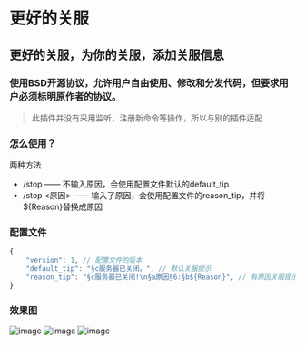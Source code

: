 # 更好的关服

## 更好的关服，为你的关服，添加关服信息

### 使用BSD开源协议，允许用户自由使用、修改和分发代码，但要求用户必须标明原作者的协议。

> 此插件并没有采用监听，注册新命令等操作，所以与别的插件适配

### 怎么使用？

两种方法
- /stop —— 不输入原因，会使用配置文件默认的default_tip
- /stop <原因> —— 输入了原因，会使用配置文件的reason_tip，并将${Reason}替换成原因

### 配置文件
```javascript
{
    "version": 1, // 配置文件的版本
    "default_tip": "§c服务器已关闭。", // 默认关服提示
    "reason_tip": "§c服务器已关闭!\n§a原因§6:§b${Reason}", // 有原因关服提示
}
```


### 效果图

![image](https://s21.ax1x.com/2024/06/30/pkcudsK.png)
![image](https://s21.ax1x.com/2024/06/30/pkcurIH.png)
![image](https://s21.ax1x.com/2024/06/30/pkcuDde.png)
